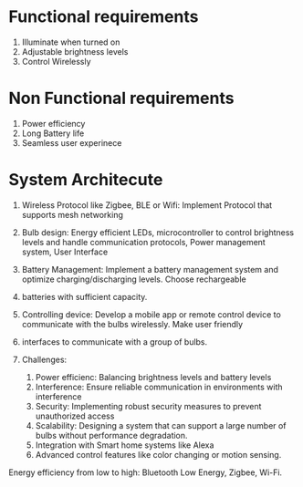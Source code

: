 # Functional requirements
1. Illuminate when turned on
2. Adjustable brightness levels
3. Control Wirelessly

# Non Functional requirements
1. Power efficiency
2. Long Battery life
3. Seamless user experinece

# System Architecute
1. Wireless Protocol like Zigbee, BLE or Wifi: Implement Protocol that supports mesh networking
2. Bulb design: Energy efficient LEDs, microcontroller to control brightness levels and handle communication protocols, Power management system, User Interface
3. Battery Management: Implement a battery management system and optimize charging/discharging levels.  Choose rechargeable
4. batteries with sufficient capacity.
5. Controlling device: Develop a mobile app or remote control device to communicate with the bulbs wirelessly. Make user friendly
6. interfaces to communicate with a group of bulbs.

7. Challenges:
   1. Power efficienc: Balancing brightness levels and battery levels
   2. Interference: Ensure reliable communication in environments with interference
   3. Security: Implementing robust security measures to prevent unauthorized access
   4. Scalability: Designing a system that can support a large number of bulbs without performance degradation.
   5. Integration with Smart home systems like Alexa
   6. Advanced control features like color changing or motion sensing.
  
Energy efficiency from low to high: Bluetooth Low Energy, Zigbee, Wi-Fi.
   
